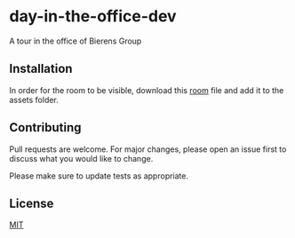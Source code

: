 # day-in-the-office-dev
 A tour in the office of Bierens Group

## Installation
In order for the room to be visible, download this [room](https://drive.google.com/file/d/1DuRnkWX-KVhX2hjr1fhcwsfCT6jdHlGE/view?usp=sharing) file and add it to the assets folder.

## Contributing
Pull requests are welcome. For major changes, please open an issue first to discuss what you would like to change.

Please make sure to update tests as appropriate.

## License
[MIT](https://choosealicense.com/licenses/mit/)
